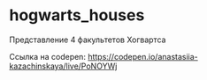 # hogwarts_houses
Представление 4 факультетов Хогвартса 

Ссылка на codepen:
https://codepen.io/anastasiia-kazachinskaya/live/PoNOYWj
